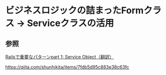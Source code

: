 # ビジネスロジックの詰まったFormクラス -> Serviceクラスの活用

## 参照

[Railsで重要なパターンpart 1: Service Object（翻訳）](https://techracho.bpsinc.jp/hachi8833/2017_10_16/46482)

https://qiita.com/shunhikita/items/7fdb5d95c883e38c63fc